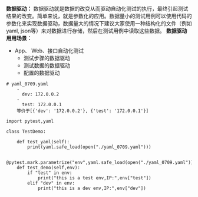 __数据驱动：__
数据驱动就是数据的改变从而驱动自动化测试的执行，最终引起测试结果的改变。简单来说，就是参数化的应用。数据量小的测试用例可以使用代码的参数化来实现数据驱动，数据量大的情况下建议大家使用一种结构化的文件（例如yaml,
json等）来对数据进行存储，然后在测试用例中读取这些数据。
__数据驱动用用场景：__

- App、 Web、接口自动化测试
    - 测试步骤的数据驱动
    - 测试数据的数据驱动
    - 配置的数据驱动

```
# yaml_0709.yaml
	-  
	  dev: 172.0.0.2  
	-  
	  test: 172.0.0.1
	等价于[{'dev': '172.0.0.2'}, {'test': '172.0.0.1'}] 

import pytest,yaml  
  
class TestDemo:  
  
	def test_yaml(self):         
		print(yaml.safe_load(open("./yaml_0709.yaml"))) 
		
	@pytest.mark.parametrize("env",yaml.safe_load(open("./yaml_0709.yaml")))  	
    def test_demo(self,env):  
        if "test" in env:  
            print("this is a test env,IP:",env["test"])  
        elif "dev" in env:  
            print("this is a dev env,IP:",env["dev"])

```